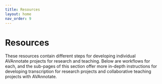 ```yaml
---
title: Resources
layout: home
nav_order: 9
---
```

# Resources

These resources contain different steps for developing individual AVAnnotate projects for research and teaching. Below are workflows for each, and the sub-pages of this section offer more in-depth instructions for developing transcription for research projects and collaborative teaching projects with AVAnnotate.


